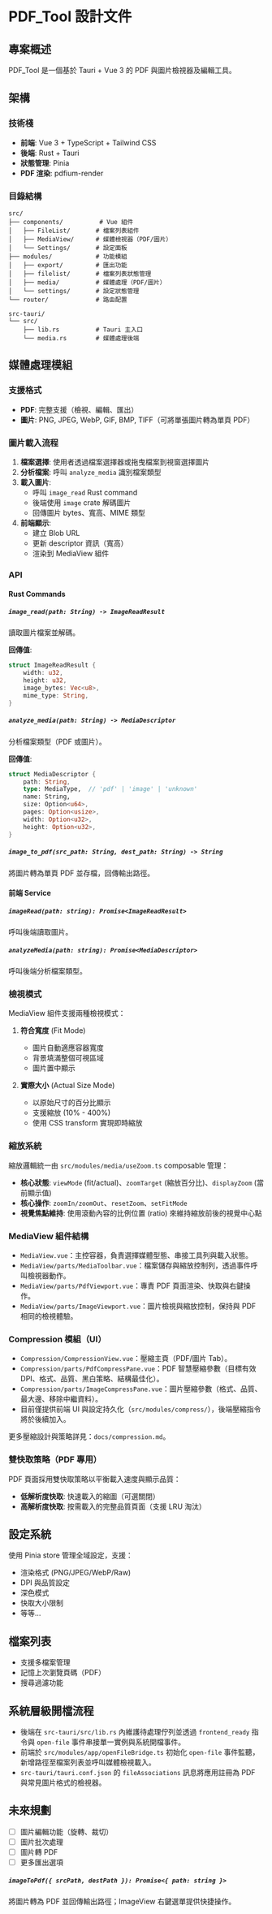 # PDF_Tool 設計文件

## 專案概述

PDF_Tool 是一個基於 Tauri + Vue 3 的 PDF 與圖片檢視器及編輯工具。

## 架構

### 技術棧

- **前端**: Vue 3 + TypeScript + Tailwind CSS
- **後端**: Rust + Tauri
- **狀態管理**: Pinia
- **PDF 渲染**: pdfium-render

### 目錄結構

```
src/
├── components/          # Vue 組件
│   ├── FileList/       # 檔案列表組件
│   ├── MediaView/      # 媒體檢視器（PDF/圖片）
│   └── Settings/       # 設定面板
├── modules/            # 功能模組
│   ├── export/         # 匯出功能
│   ├── filelist/       # 檔案列表狀態管理
│   ├── media/          # 媒體處理（PDF/圖片）
│   └── settings/       # 設定狀態管理
└── router/             # 路由配置

src-tauri/
└── src/
    ├── lib.rs          # Tauri 主入口
    └── media.rs        # 媒體處理後端
```

## 媒體處理模組

### 支援格式

- **PDF**: 完整支援（檢視、編輯、匯出）
- **圖片**: PNG, JPEG, WebP, GIF, BMP, TIFF（可將單張圖片轉為單頁 PDF）

### 圖片載入流程

1. **檔案選擇**: 使用者透過檔案選擇器或拖曳檔案到視窗選擇圖片
2. **分析檔案**: 呼叫 `analyze_media` 識別檔案類型
3. **載入圖片**: 
   - 呼叫 `image_read` Rust command
   - 後端使用 `image` crate 解碼圖片
   - 回傳圖片 bytes、寬高、MIME 類型
4. **前端顯示**:
   - 建立 Blob URL
   - 更新 descriptor 資訊（寬高）
   - 渲染到 MediaView 組件

### API

#### Rust Commands

##### `image_read(path: String) -> ImageReadResult`

讀取圖片檔案並解碼。

**回傳值**:
```rust
struct ImageReadResult {
    width: u32,
    height: u32,
    image_bytes: Vec<u8>,
    mime_type: String,
}
```

##### `analyze_media(path: String) -> MediaDescriptor`

分析檔案類型（PDF 或圖片）。

**回傳值**:
```rust
struct MediaDescriptor {
    path: String,
    type: MediaType,  // 'pdf' | 'image' | 'unknown'
    name: String,
    size: Option<u64>,
    pages: Option<usize>,
    width: Option<u32>,
    height: Option<u32>,
}
```

##### `image_to_pdf(src_path: String, dest_path: String) -> String`

將圖片轉為單頁 PDF 並存檔，回傳輸出路徑。

#### 前端 Service

##### `imageRead(path: string): Promise<ImageReadResult>`

呼叫後端讀取圖片。

##### `analyzeMedia(path: string): Promise<MediaDescriptor>`

呼叫後端分析檔案類型。

### 檢視模式

MediaView 組件支援兩種檢視模式：

1. **符合寬度** (Fit Mode)
   - 圖片自動適應容器寬度
   - 背景填滿整個可視區域
   - 圖片置中顯示

2. **實際大小** (Actual Size Mode)
   - 以原始尺寸的百分比顯示
   - 支援縮放 (10% - 400%)
   - 使用 CSS transform 實現即時縮放

### 縮放系統

縮放邏輯統一由 `src/modules/media/useZoom.ts` composable 管理：

- **核心狀態**: `viewMode` (fit/actual)、`zoomTarget` (縮放百分比)、`displayZoom` (當前顯示值)
- **核心操作**: `zoomIn/zoomOut`、`resetZoom`、`setFitMode`
- **視覺焦點維持**: 使用滾動內容的比例位置 (ratio) 來維持縮放前後的視覺中心點

### MediaView 組件結構

- `MediaView.vue`：主控容器，負責選擇媒體型態、串接工具列與載入狀態。
- `MediaView/parts/MediaToolbar.vue`：檔案儲存與縮放控制列，透過事件呼叫檢視器動作。
- `MediaView/parts/PdfViewport.vue`：專責 PDF 頁面渲染、快取與右鍵操作。
- `MediaView/parts/ImageViewport.vue`：圖片檢視與縮放控制，保持與 PDF 相同的檢視體驗。

### Compression 模組（UI）

- `Compression/CompressionView.vue`：壓縮主頁（PDF/圖片 Tab）。
- `Compression/parts/PdfCompressPane.vue`：PDF 智慧壓縮參數（目標有效 DPI、格式、品質、黑白策略、結構最佳化）。
- `Compression/parts/ImageCompressPane.vue`：圖片壓縮參數（格式、品質、最大邊、移除中繼資料）。
- 目前僅提供前端 UI 與設定持久化（`src/modules/compress/`），後端壓縮指令將於後續加入。

更多壓縮設計與策略詳見：`docs/compression.md`。

### 雙快取策略（PDF 專用）

PDF 頁面採用雙快取策略以平衡載入速度與顯示品質：

- **低解析度快取**: 快速載入的縮圖（可選關閉）
- **高解析度快取**: 按需載入的完整品質頁面（支援 LRU 淘汰）

## 設定系統

使用 Pinia store 管理全域設定，支援：

- 渲染格式 (PNG/JPEG/WebP/Raw)
- DPI 與品質設定
- 深色模式
- 快取大小限制
- 等等...

## 檔案列表

- 支援多檔案管理
- 記憶上次瀏覽頁碼（PDF）
- 搜尋過濾功能

## 系統層級開檔流程

- 後端在 `src-tauri/src/lib.rs` 內維護待處理佇列並透過 `frontend_ready` 指令與 `open-file` 事件串接單一實例與系統開檔事件。
- 前端於 `src/modules/app/openFileBridge.ts` 初始化 `open-file` 事件監聽，新增路徑至檔案列表並呼叫媒體檢視載入。
- `src-tauri/tauri.conf.json` 的 `fileAssociations` 訊息將應用註冊為 PDF 與常見圖片格式的檢視器。

## 未來規劃

- [ ] 圖片編輯功能（旋轉、裁切）
- [ ] 圖片批次處理
- [ ] 圖片轉 PDF
- [ ] 更多匯出選項
##### `imageToPdf({ srcPath, destPath }): Promise<{ path: string }>`

將圖片轉為 PDF 並回傳輸出路徑；ImageView 右鍵選單提供快捷操作。
